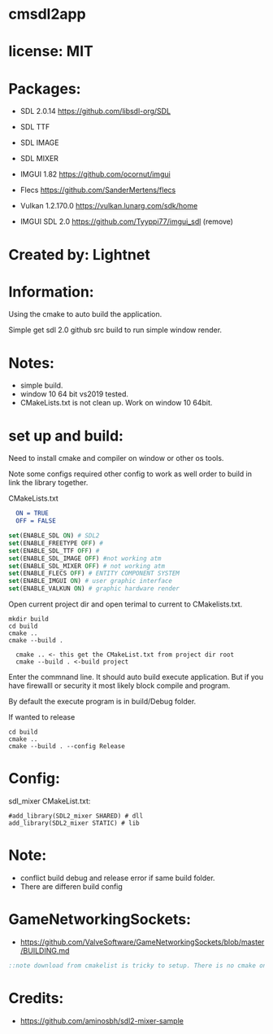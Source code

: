 # cmsdl2app

# license: MIT

# Packages:
 * SDL 2.0.14 https://github.com/libsdl-org/SDL
 * SDL TTF 
 * SDL IMAGE 
 * SDL MIXER 
 * IMGUI 1.82 https://github.com/ocornut/imgui
 * Flecs https://github.com/SanderMertens/flecs
 * Vulkan 1.2.170.0 https://vulkan.lunarg.com/sdk/home

 * IMGUI SDL 2.0 https://github.com/Tyyppi77/imgui_sdl (remove)

# Created by: Lightnet

# Information:
  Using the cmake to auto build the application.

  Simple get sdl 2.0 github src build to run simple window render.

# Notes:
 * simple build.
 * window 10 64 bit vs2019 tested.
 * CMakeLists.txt is not clean up. Work on window 10 64bit.

# set up and build:
  Need to install cmake and compiler on window or other os tools.

  Note some configs required other config to work as well order to build in link the library together.

  CMakeLists.txt
```cmake
  ON = TRUE
  OFF = FALSE
```

```cmake
set(ENABLE_SDL ON) # SDL2
set(ENABLE_FREETYPE OFF) # 
set(ENABLE_SDL_TTF OFF) # 
set(ENABLE_SDL_IMAGE OFF) #not working atm
set(ENABLE_SDL_MIXER OFF) # not working atm
set(ENABLE_FLECS OFF) # ENTITY COMPONENT SYSTEM
set(ENABLE_IMGUI ON) # user graphic interface
set(ENABLE_VALKUN ON) # graphic hardware render
```

  Open current project dir and open terimal to current to CMakelists.txt.

```
mkdir build 
cd build
cmake .. 
cmake --build .
```

```
  cmake .. <- this get the CMakeList.txt from project dir root
  cmake --build . <-build project
```

  Enter the commnand line. It should auto build execute application. But if you have firewalll or security it most likely block compile and program.

  By default the execute program is in build/Debug folder.

  If wanted to release

```
cd build
cmake ..
cmake --build . --config Release
```
# Config:
sdl_mixer CMakeList.txt:
```
#add_library(SDL2_mixer SHARED) # dll
add_library(SDL2_mixer STATIC) # lib

```







# Note: 
 * conflict build debug and release error if same build folder.
 * There are differen build config 

# GameNetworkingSockets:
 * https://github.com/ValveSoftware/GameNetworkingSockets/blob/master/BUILDING.md

```bat
::note download from cmakelist is tricky to setup. There is no cmake on sub third parties.


```


# Credits:
 * https://github.com/aminosbh/sdl2-mixer-sample
